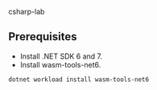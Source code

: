 csharp-lab

## Prerequisites

* Install .NET SDK 6 and 7.
* Install wasm-tools-net6.

```sh
dotnet workload install wasm-tools-net6
```
